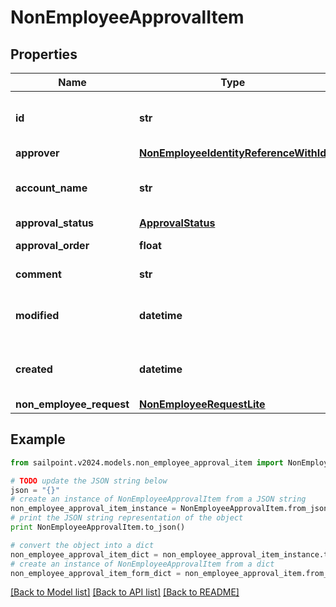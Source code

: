 # NonEmployeeApprovalItem


## Properties

Name | Type | Description | Notes
------------ | ------------- | ------------- | -------------
**id** | **str** | Non-Employee approval item id | [optional] 
**approver** | [**NonEmployeeIdentityReferenceWithId**](NonEmployeeIdentityReferenceWithId.md) |  | [optional] 
**account_name** | **str** | Requested identity account name | [optional] 
**approval_status** | [**ApprovalStatus**](ApprovalStatus.md) |  | [optional] 
**approval_order** | **float** | Approval order | [optional] 
**comment** | **str** | comment of approver | [optional] 
**modified** | **datetime** | When the request was last modified. | [optional] 
**created** | **datetime** | When the request was created. | [optional] 
**non_employee_request** | [**NonEmployeeRequestLite**](NonEmployeeRequestLite.md) |  | [optional] 

## Example

```python
from sailpoint.v2024.models.non_employee_approval_item import NonEmployeeApprovalItem

# TODO update the JSON string below
json = "{}"
# create an instance of NonEmployeeApprovalItem from a JSON string
non_employee_approval_item_instance = NonEmployeeApprovalItem.from_json(json)
# print the JSON string representation of the object
print NonEmployeeApprovalItem.to_json()

# convert the object into a dict
non_employee_approval_item_dict = non_employee_approval_item_instance.to_dict()
# create an instance of NonEmployeeApprovalItem from a dict
non_employee_approval_item_form_dict = non_employee_approval_item.from_dict(non_employee_approval_item_dict)
```
[[Back to Model list]](../README.md#documentation-for-models) [[Back to API list]](../README.md#documentation-for-api-endpoints) [[Back to README]](../README.md)


